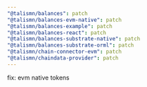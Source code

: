 ```yaml
---
"@talismn/balances": patch
"@talismn/balances-evm-native": patch
"@talismn/balances-example": patch
"@talismn/balances-react": patch
"@talismn/balances-substrate-native": patch
"@talismn/balances-substrate-orml": patch
"@talismn/chain-connector-evm": patch
"@talismn/chaindata-provider": patch
---
```


fix: evm native tokens
